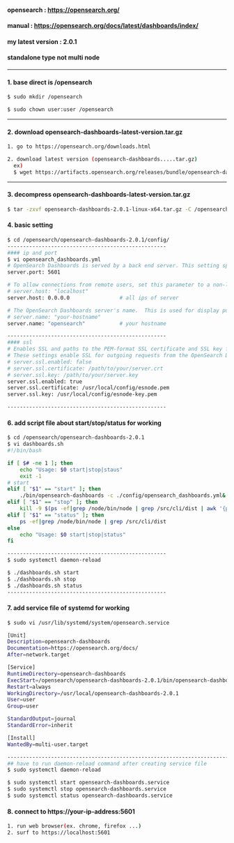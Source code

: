 #### opensearch : <https://opensearch.org/>
#### manual : <https://opensearch.org/docs/latest/dashboards/index/>
#### my latest version : 2.0.1
#### standalone type not multi node


* * *
#### 1. base direct is /opensearch
```bash
$ sudo mkdir /opensearch

$ sudo chown user:user /opensearch

```

* * *
#### 2. download opensearch-dashboards-latest-version.tar.gz

```bash
1. go to https://opensearch.org/downloads.html

2. download latest version (opensearch-dashboards.....tar.gz)
  ex)
  $ wget https://artifacts.opensearch.org/releases/bundle/opensearch-dashboards/2.0.1/opensearch-dashboards-2.0.1-linux-x64.tar.gz

```

* * *
#### 3. decompress opensearch-dashboards-latest-version.tar.gz

```bash
$ tar -zxvf opensearch-dashboards-2.0.1-linux-x64.tar.gz -C /opensearch/

```


#### 4. basic setting
```bash
$ cd /opensearch/opensearch-dashboards-2.0.1/config/
---------------------------------------------------
#### ip and port
$ vi opensearch_dashboards.yml
# OpenSearch Dashboards is served by a back end server. This setting specifies the port to use.
server.port: 5601

# To allow connections from remote users, set this parameter to a non-loopback address.
# server.host: "localhost"
server.host: 0.0.0.0                # all ips of server

# The OpenSearch Dashboards server's name.  This is used for display purposes.
# server.name: "your-hostname"
server.name: "opensearch"           # your hostname

---------------------------------------------------
#### ssl 
# Enables SSL and paths to the PEM-format SSL certificate and SSL key files, respectively.
# These settings enable SSL for outgoing requests from the OpenSearch Dashboards server to the browser.
# server.ssl.enabled: false
# server.ssl.certificate: /path/to/your/server.crt
# server.ssl.key: /path/to/your/server.key
server.ssl.enabled: true
server.ssl.certificate: /usr/local/config/esnode.pem
server.ssl.key: /usr/local/config/esnode-key.pem

---------------------------------------------------
```

#### 6. add script file about start/stop/status for working
```bash
$ cd /opensearch/opensearch-dashboards-2.0.1
$ vi dashboards.sh
#!/bin/bash

if [ $# -ne 1 ]; then
    echo "Usage: $0 start|stop|staus"
    exit -1
# start
elif [ "$1" == "start" ]; then
    ./bin/opensearch-dashboards -c ./config/opensearch_dashboards.yml&
elif [ "$1" == "stop" ]; then
    kill -9 $(ps -ef|grep /node/bin/node | grep /src/cli/dist | awk '{print $2}')
elif [ "$1" == "status" ]; then
    ps -ef|grep /node/bin/node | grep /src/cli/dist
else
    echo "Usage: $0 start|stop|status"
fi

---------------------------------------------------
$ sudo systemctl daemon-reload

$ ./dashboards.sh start
$ ./dashboards.sh stop
$ ./dashboards.sh status
---------------------------------------------------
```

#### 7. add service file of systemd for working
```bash
$ sudo vi /usr/lib/systemd/system/opensearch.service

[Unit]
Description=opensearch-dashboards
Documentation=https://opensearch.org/docs/
After=network.target

[Service]
RuntimeDirectory=opensearch-dashboards
ExecStart=/opensearch/opensearch-dashboards-2.0.1/bin/opensearch-dashboards "-c /opensearch/opensearch-dashboards-2.0.1/config/opensearch_dashboards.yml"
Restart=always
WorkingDirectory=/usr/local/opensearch-dashboards-2.0.1
User=user
Group=user

StandardOutput=journal
StandardError=inherit

[Install]
WantedBy=multi-user.target

-----------------------------------------------------------------------------------------
## have to run daemon-reload command after creating service file
$ sudo systemctl daemon-reload

$ sudo systemctl start opensearch-dashboards.service
$ sudo systemctl stop opensearch-dashboards.service
$ sudo systemctl status opensearch-dashboards.service

```

#### 8. connect to https://your-ip-address:5601
```bash
1. run web browser(ex. chrome, firefox ...)
2. surf to https://localhost:5601
```


